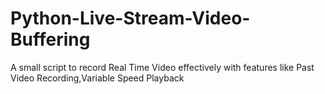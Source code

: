 # Python-Live-Stream-Video-Buffering
A small script to record Real Time Video effectively with features like Past Video Recording,Variable Speed Playback
